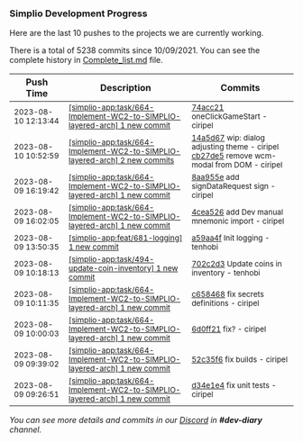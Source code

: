
### Simplio Development Progress

Here are the last 10 pushes to the projects we are currently working.

There is a total of 5238 commits since 10/09/2021. You can see the complete history in
 [Complete_list.md](Complete_list.md) file.

| Push Time | Description | Commits |
| --- | --- | --- |
| <sub>2023-08-10 12:13:44</sub> | <sub>[[simplio-app:task/664-Implement-WC2-to-SIMPLIO-layered-arch] 1 new commit](https://github.com/SimplioOfficial/simplio-app/commit/74acc212d8eb5b61977b821c1be4570efe1b1e75)</sub> | <sub>[74acc21](https://github.com/SimplioOfficial/simplio-app/commit/74acc212d8eb5b61977b821c1be4570efe1b1e75) oneClickGameStart - ciripel</sub> |
| <sub>2023-08-10 10:52:59</sub> | <sub>[[simplio-app:task/664-Implement-WC2-to-SIMPLIO-layered-arch] 2 new commits](https://github.com/SimplioOfficial/simplio-app/compare/8aa955e36cd6...cb27de55b70b)</sub> | <sub>[14a5d67](https://github.com/SimplioOfficial/simplio-app/commit/14a5d67bc519d59d70b4fde129af7babdcd79914) wip: dialog adjusting theme - ciripel<br>[cb27de5](https://github.com/SimplioOfficial/simplio-app/commit/cb27de55b70b13d0331fe575ee9bee48165d33bc) remove wcm-modal from DOM - ciripel</sub> |
| <sub>2023-08-09 16:19:42</sub> | <sub>[[simplio-app:task/664-Implement-WC2-to-SIMPLIO-layered-arch] 1 new commit](https://github.com/SimplioOfficial/simplio-app/commit/8aa955e36cd617d5203b87768fe574379f3431be)</sub> | <sub>[8aa955e](https://github.com/SimplioOfficial/simplio-app/commit/8aa955e36cd617d5203b87768fe574379f3431be) add signDataRequest sign - ciripel</sub> |
| <sub>2023-08-09 16:02:05</sub> | <sub>[[simplio-app:task/664-Implement-WC2-to-SIMPLIO-layered-arch] 1 new commit](https://github.com/SimplioOfficial/simplio-app/commit/4cea5268976b3b79b09c3e7ae69f3fc6ea0849f7)</sub> | <sub>[4cea526](https://github.com/SimplioOfficial/simplio-app/commit/4cea5268976b3b79b09c3e7ae69f3fc6ea0849f7) add Dev manual mnemonic import - ciripel</sub> |
| <sub>2023-08-09 13:50:35</sub> | <sub>[[simplio-app:feat/681-logging] 1 new commit](https://github.com/SimplioOfficial/simplio-app/commit/a59aa4f30789f0c1b40eb7f643eea10677e61efb)</sub> | <sub>[a59aa4f](https://github.com/SimplioOfficial/simplio-app/commit/a59aa4f30789f0c1b40eb7f643eea10677e61efb) Init logging - tenhobi</sub> |
| <sub>2023-08-09 10:18:13</sub> | <sub>[[simplio-app:task/494-update-coin-inventory] 1 new commit](https://github.com/SimplioOfficial/simplio-app/commit/702c2d3fb7f671061008fd84619379b0aaa202e3)</sub> | <sub>[702c2d3](https://github.com/SimplioOfficial/simplio-app/commit/702c2d3fb7f671061008fd84619379b0aaa202e3) Update coins in inventory - tenhobi</sub> |
| <sub>2023-08-09 10:11:35</sub> | <sub>[[simplio-app:task/664-Implement-WC2-to-SIMPLIO-layered-arch] 1 new commit](https://github.com/SimplioOfficial/simplio-app/commit/c658468fefec9b6d8a79343af27de8f9d6d7312c)</sub> | <sub>[c658468](https://github.com/SimplioOfficial/simplio-app/commit/c658468fefec9b6d8a79343af27de8f9d6d7312c) fix secrets definitions - ciripel</sub> |
| <sub>2023-08-09 10:00:03</sub> | <sub>[[simplio-app:task/664-Implement-WC2-to-SIMPLIO-layered-arch] 1 new commit](https://github.com/SimplioOfficial/simplio-app/commit/6d0ff215d040289641171a6c0b712558b37f1a82)</sub> | <sub>[6d0ff21](https://github.com/SimplioOfficial/simplio-app/commit/6d0ff215d040289641171a6c0b712558b37f1a82) fix? - ciripel</sub> |
| <sub>2023-08-09 09:39:02</sub> | <sub>[[simplio-app:task/664-Implement-WC2-to-SIMPLIO-layered-arch] 1 new commit](https://github.com/SimplioOfficial/simplio-app/commit/52c35f63a4b730a64b163f80f4e52fbab3d55a90)</sub> | <sub>[52c35f6](https://github.com/SimplioOfficial/simplio-app/commit/52c35f63a4b730a64b163f80f4e52fbab3d55a90) fix builds - ciripel</sub> |
| <sub>2023-08-09 09:26:51</sub> | <sub>[[simplio-app:task/664-Implement-WC2-to-SIMPLIO-layered-arch] 1 new commit](https://github.com/SimplioOfficial/simplio-app/commit/d34e1e4ee27c4b0ed2982c25a9e74c52a4cf4d9e)</sub> | <sub>[d34e1e4](https://github.com/SimplioOfficial/simplio-app/commit/d34e1e4ee27c4b0ed2982c25a9e74c52a4cf4d9e) fix unit tests - ciripel</sub> |

_You can see more details and commits in our [Discord](https://discord.gg/aKhjuwZmdP) in **#dev-diary** channel._
